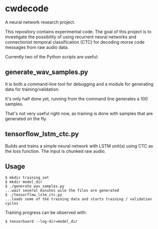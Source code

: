 # cwdecode

A neural network research project.

This repository contains experimental code. The goal of this project is to investigate
the possibility of using recurrent neural networks and connectionist temporal
classification (CTC) for decoding morse code messages from raw audio data.

Currently two of the Python scripts are useful:

## generate_wav_samples.py

It is both a command-line tool for debugging and a module for generating data
for training/validation.

It's only half done yet, running from the command line generates a 100 samples.

That's not very useful right now, as training is done with samples that are
generated on the fly.

## tensorflow_lstm_ctc.py

Builds and trains a simple neural network with LSTM unit(s) using CTC as the loss
function. The input is chunked raw audio.

## Usage

    $ mkdir training_set
    $ mkdir model_dir
    $ ./generate_wav_samples.py
    ...wait several minutes wile the files are generated
    $ ./tensorflow_lstm_ctc.py
    ...loads some of the training data and starts training / validation cycles

Training progress can be observed with:

    $ tensorboard --log-dir=model_dir

